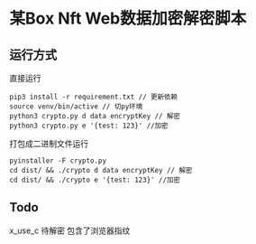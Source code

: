 # 某Box Nft Web数据加密解密脚本

## 运行方式

直接运行

```shell
pip3 install -r requirement.txt // 更新依赖
source venv/bin/active // 切py环境
python3 crypto.py d data encryptKey // 解密
python3 crypto.py e '{test: 123}' //加密
```

打包成二进制文件运行

```
pyinstaller -F crypto.py
cd dist/ && ./crypto d data encryptKey // 解密
cd dist/ && ./crypto e '{test: 123}' //加密
```

## Todo

x_use_c 待解密 包含了浏览器指纹
